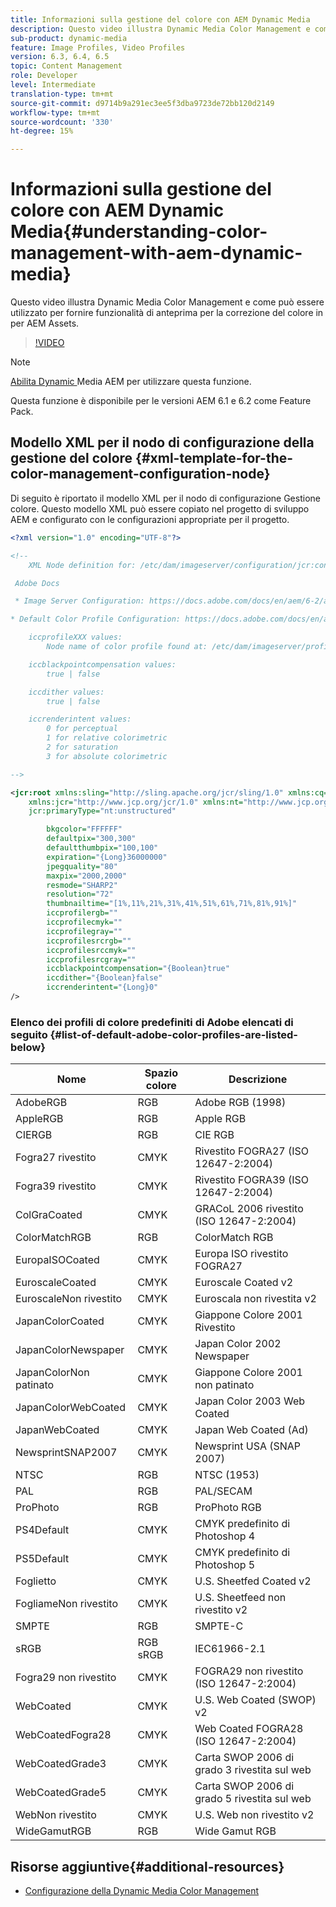 ```yaml
---
title: Informazioni sulla gestione del colore con AEM Dynamic Media
description: Questo video illustra Dynamic Media Color Management e come può essere utilizzato per fornire funzionalità di anteprima per la correzione del colore in per AEM Assets.
sub-product: dynamic-media
feature: Image Profiles, Video Profiles
version: 6.3, 6.4, 6.5
topic: Content Management
role: Developer
level: Intermediate
translation-type: tm+mt
source-git-commit: d9714b9a291ec3ee5f3dba9723de72bb120d2149
workflow-type: tm+mt
source-wordcount: '330'
ht-degree: 15%

---
```



# Informazioni sulla gestione del colore con AEM Dynamic Media{#understanding-color-management-with-aem-dynamic-media}

Questo video illustra Dynamic Media Color Management e come può essere utilizzato per fornire funzionalità di anteprima per la correzione del colore in per AEM Assets.

>[!VIDEO](https://video.tv.adobe.com/v/16792/?quality=9&learn=on)

>[!NOTE]
>
>[Abilita Dynamic ](https://docs.adobe.com/docs/en/aem/6-0/administer/integration/dynamic-media/enabling-dynamic-media.html) Media AEM per utilizzare questa funzione.

Questa funzione è disponibile per le versioni AEM 6.1 e 6.2 come Feature Pack.

## Modello XML per il nodo di configurazione della gestione del colore {#xml-template-for-the-color-management-configuration-node}

Di seguito è riportato il modello XML per il nodo di configurazione Gestione colore. Questo modello XML può essere copiato nel progetto di sviluppo AEM e configurato con le configurazioni appropriate per il progetto.

```xml
<?xml version="1.0" encoding="UTF-8"?>

<!--
    XML Node definition for: /etc/dam/imageserver/configuration/jcr:content/settings

 Adobe Docs

 * Image Server Configuration: https://docs.adobe.com/docs/en/aem/6-2/administer/content/dynamic-media/config-dynamic.html#Configuring%20Dynamic%20Media%20Image%20Settings

* Default Color Profile Configuration: https://docs.adobe.com/docs/en/aem/6-1/administer/content/dynamic-media/config-dynamic.html#Configuring%20the%20default%20color%20profiles

    iccprofileXXX values:
        Node name of color profile found at: /etc/dam/imageserver/profiles

    iccblackpointcompensation values:
        true | false

    iccdither values:
        true | false

    iccrenderintent values:
        0 for perceptual
        1 for relative colorimetric
        2 for saturation
        3 for absolute colorimetric

-->

<jcr:root xmlns:sling="http://sling.apache.org/jcr/sling/1.0" xmlns:cq="http://www.day.com/jcr/cq/1.0"
    xmlns:jcr="http://www.jcp.org/jcr/1.0" xmlns:nt="http://www.jcp.org/jcr/nt/1.0"
    jcr:primaryType="nt:unstructured"

        bkgcolor="FFFFFF"
        defaultpix="300,300"
        defaultthumbpix="100,100"
        expiration="{Long}36000000"
        jpegquality="80"
        maxpix="2000,2000"
        resmode="SHARP2"
        resolution="72"
        thumbnailtime="[1%,11%,21%,31%,41%,51%,61%,71%,81%,91%]"
        iccprofilergb=""
        iccprofilecmyk=""
        iccprofilegray=""
        iccprofilesrcrgb=""
        iccprofilesrccmyk=""
        iccprofilesrcgray=""
        iccblackpointcompensation="{Boolean}true"
        iccdither="{Boolean}false"
        iccrenderintent="{Long}0"
/>
```

### Elenco dei profili di colore predefiniti di Adobe elencati di seguito {#list-of-default-adobe-color-profiles-are-listed-below}

| Nome | Spazio colore | Descrizione |
| ------------------- | ---------- | ------------------------------------- |
| AdobeRGB | RGB | Adobe RGB (1998) |
| AppleRGB | RGB | Apple RGB |
| CIERGB | RGB | CIE RGB |
| Fogra27 rivestito | CMYK | Rivestito FOGRA27 (ISO 12647-2:2004) |
| Fogra39 rivestito | CMYK | Rivestito FOGRA39 (ISO 12647-2:2004) |
| ColGraCoated | CMYK | GRACoL 2006 rivestito (ISO 12647-2:2004) |
| ColorMatchRGB | RGB | ColorMatch RGB |
| EuropaISOCoated | CMYK | Europa ISO rivestito FOGRA27 |
| EuroscaleCoated | CMYK | Euroscale Coated v2 |
| EuroscaleNon rivestito | CMYK | Euroscala non rivestita v2 |
| JapanColorCoated | CMYK | Giappone Colore 2001 Rivestito |
| JapanColorNewspaper | CMYK | Japan Color 2002 Newspaper |
| JapanColorNon patinato | CMYK | Giappone Colore 2001 non patinato |
| JapanColorWebCoated | CMYK | Japan Color 2003 Web Coated |
| JapanWebCoated | CMYK | Japan Web Coated (Ad) |
| NewsprintSNAP2007 | CMYK | Newsprint USA (SNAP 2007) |
| NTSC | RGB | NTSC (1953) |
| PAL | RGB | PAL/SECAM |
| ProPhoto | RGB | ProPhoto RGB |
| PS4Default | CMYK | CMYK predefinito di Photoshop 4 |
| PS5Default | CMYK | CMYK predefinito di Photoshop 5 |
| Foglietto | CMYK | U.S. Sheetfed Coated v2 |
| FogliameNon rivestito | CMYK | U.S. Sheetfeed non rivestito v2 |
| SMPTE | RGB | SMPTE-C |
| sRGB | RGB sRGB | IEC61966-2.1 |
| Fogra29 non rivestito | CMYK | FOGRA29 non rivestito (ISO 12647-2:2004) |
| WebCoated | CMYK | U.S. Web Coated (SWOP) v2 |
| WebCoatedFogra28 | CMYK | Web Coated FOGRA28 (ISO 12647-2:2004) |
| WebCoatedGrade3 | CMYK | Carta SWOP 2006 di grado 3 rivestita sul web |
| WebCoatedGrade5 | CMYK | Carta SWOP 2006 di grado 5 rivestita sul web |
| WebNon rivestito | CMYK | U.S. Web non rivestito v2 |
| WideGamutRGB | RGB | Wide Gamut RGB |

## Risorse aggiuntive{#additional-resources}

* [Configurazione della Dynamic Media Color Management](https://helpx.adobe.com/experience-manager/6-5/assets/using/config-dynamic.html#ConfiguringDynamicMediaColorManagement)
